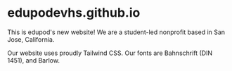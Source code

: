 # edupodevhs.github.io
This is edupod's new website! We are a student-led nonprofit based in San Jose, California. 

Our website uses proudly Tailwind CSS. Our fonts are Bahnschrift (DIN 1451), and Barlow.
